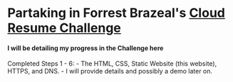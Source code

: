 # Partaking in Forrest Brazeal's [Cloud Resume Challenge](https://cloudresumechallenge.dev/docs/the-challenge/aws/)

#### I will be detailing my progress in the Challenge here

Completed Steps 1 - 6:
    - The HTML, CSS, Static Website (this website), HTTPS, and DNS.
    - I will provide details and possibly a demo later on.